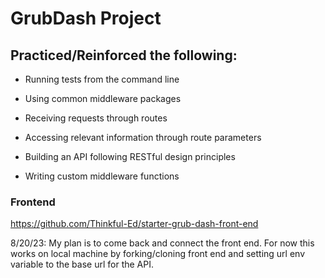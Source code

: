 # GrubDash Project

## Practiced/Reinforced the following:

- Running tests from the command line

- Using common middleware packages

- Receiving requests through routes

- Accessing relevant information through route parameters

- Building an API following RESTful design principles

- Writing custom middleware functions

### Frontend

https://github.com/Thinkful-Ed/starter-grub-dash-front-end

8/20/23: My plan is to come back and connect the front end. For now this works on local machine by forking/cloning front end and setting url env variable to the base url for the API.
